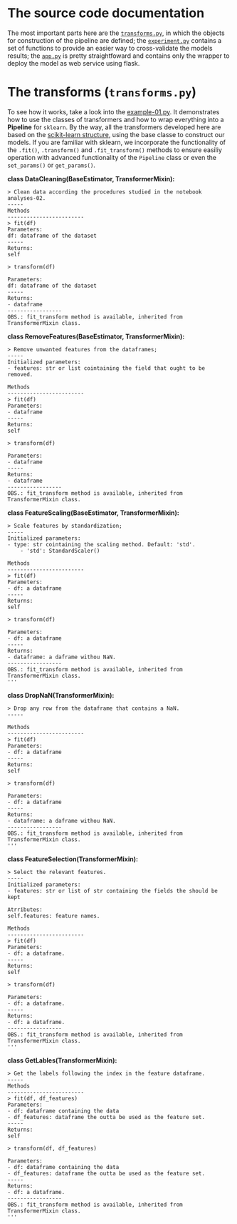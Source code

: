 The source code documentation
===

The most important parts here are the [`transforms.py`](transforms.py), in which the objects for construction of the pipeline are defined; the [`experiment.py`](experiment.py) contains a set of functions to provide an easier way to cross-validate the models results; the [`app.py`](app.py) is pretty straightfoward and contains only the wrapper to deploy the model as web service using flask.

# The transforms (`transforms.py`)

To see how it works, take a look into the [example-01.py](example-01.py). It demonstrates how to use the classes of transformers and how to wrap everything into a **Pipeline** for `sklearn`. By the way, all the transformers developed here are based on the [scikit-learn structure](https://scikit-learn.org/stable/modules/classes.html), using the base classe to construct our models. If you are familiar with sklearn, we incorporate the functionality of the `.fit()`, `.transform()` and `.fit_transform()` methods to ensure easiliy operation with advanced functionality of the `Pipeline` class or even the `set_params()` or `get_params()`.

**class DataCleaning(BaseEstimator, TransformerMixin):**
 
    > Clean data according the procedures studied in the notebook analyses-02.
    -----
    Methods
    ------------------------
    > fit(df)
    Parameters:
    df: dataframe of the dataset
    -----
    Returns:
    self
    
    > transform(df)

    Parameters:
    df: dataframe of the dataset
    -----
    Returns:
    - dataframe
    -----------------
    OBS.: fit_transform method is available, inherited from TransformerMixin class.

**class RemoveFeatures(BaseEstimator, TransformerMixin):**
    
    > Remove unwanted features from the dataframes;
    -----
    Initialized parameters:
    - features: str or list cointaining the field that ought to be removed.

    Methods
    ------------------------
    > fit(df)
    Parameters:
    - dataframe
    -----
    Returns:
    self
    
    > transform(df)

    Parameters:
    - dataframe
    -----
    Returns:
    - dataframe
    -----------------
    OBS.: fit_transform method is available, inherited from TransformerMixin class.


**class FeatureScaling(BaseEstimator, TransformerMixin):**
    
    > Scale features by standardization;
    -----
    Initialized parameters:
    - type: str cointaining the scaling method. Default: 'std'.
        - 'std': StandardScaler()

    Methods
    ------------------------
    > fit(df)
    Parameters:
    - df: a dataframe
    -----
    Returns:
    self
    
    > transform(df)

    Parameters:
    - df: a dataframe
    -----
    Returns:
    - dataframe: a daframe withou NaN.
    -----------------
    OBS.: fit_transform method is available, inherited from TransformerMixin class.
    '''

**class DropNaN(TransformerMixin):**

    > Drop any row from the dataframe that contains a NaN.
    -----

    Methods
    ------------------------
    > fit(df)
    Parameters:
    - df: a dataframe
    -----
    Returns:
    self
    
    > transform(df)

    Parameters:
    - df: a dataframe
    -----
    Returns:
    - dataframe: a daframe withou NaN.
    -----------------
    OBS.: fit_transform method is available, inherited from TransformerMixin class.
    '''

**class FeatureSelection(TransformerMixin):**

    > Select the relevant features.
    -----
    Initialized parameters:
    - features: str or list of str containing the fields the should be kept

    Atrributes:
    self.features: feature names.

    Methods
    ------------------------
    > fit(df)
    Parameters:
    - df: a dataframe.
    -----
    Returns:
    self

    > transform(df)

    Parameters:
    - df: a dataframe.
    -----
    Returns:
    - df: a dataframe.
    -----------------
    OBS.: fit_transform method is available, inherited from TransformerMixin class.
    '''

**class GetLables(TransformerMixin):**  
    
    > Get the labels following the index in the feature dataframe.
    -----
    Methods
    ------------------------
    > fit(df, df_features)
    Parameters:
    - df: dataframe containing the data
    - df_features: dataframe the outta be used as the feature set.
    -----
    Returns:
    self

    > transform(df, df_features)
    
    Parameters:
    - df: dataframe containing the data
    - df_features: dataframe the outta be used as the feature set.
    -----
    Returns:
    - df: a dataframe.
    -----------------
    OBS.: fit_transform method is available, inherited from TransformerMixin class.
    '''